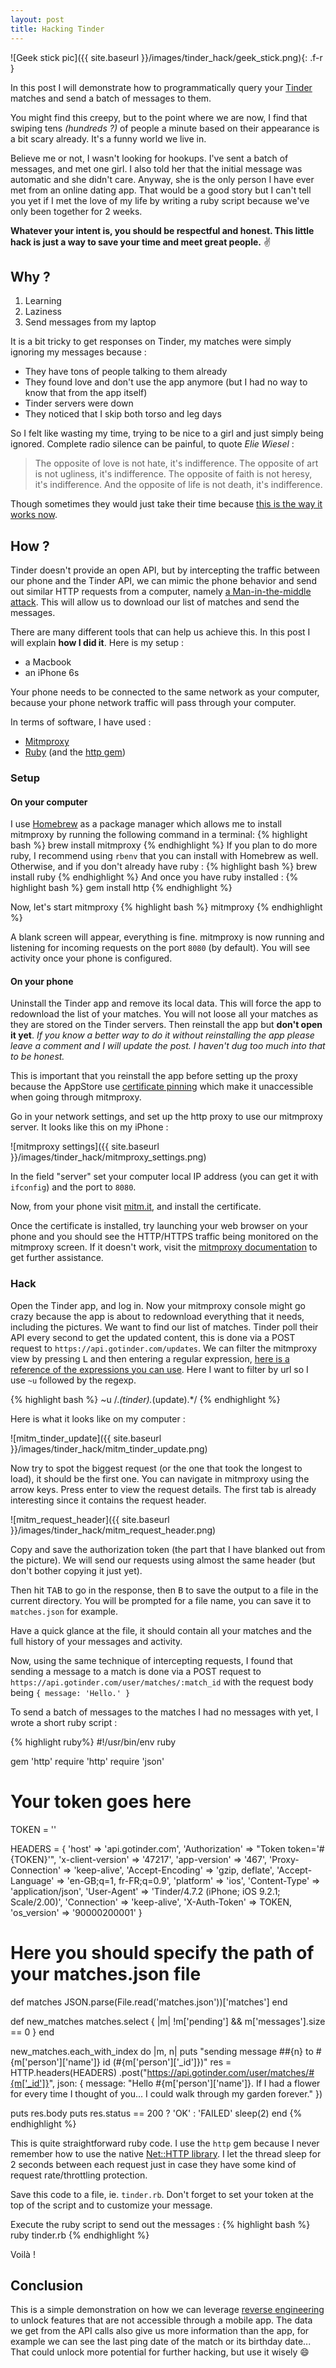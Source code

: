 ```yaml
---
layout: post
title: Hacking Tinder
---
```


![Geek stick pic]({{ site.baseurl }}/images/tinder_hack/geek_stick.png){: .f-r }


In this post I will demonstrate how to programmatically query your [Tinder](https://www.gotinder.com/, "Tinder's website") matches and send a batch of messages to them. 

You might find this creepy, but to the point where we are now, I find that swiping tens *(hundreds ?)* of people a minute based on their appearance is a bit scary already. It's a funny world we live in.

Believe me or not, I wasn't looking for hookups. I've sent a batch of messages, and met one girl. I also told her that the initial message was automatic and she didn't care. Anyway, she is the only person I have ever met from an online dating app. That would be a good story but I can't tell you yet if I met the love of my life by writing a ruby script because we've only been together for 2 weeks.

**Whatever your intent is, you should be respectful and honest. This little hack is just a way to save your time and meet great people.** :v:


## Why ?
1. Learning
2. Laziness
3. Send messages from my laptop

It is a bit tricky to get responses on Tinder, my matches were simply ignoring my messages because :

- They have tons of people talking to them already
- They found love and don't use the app anymore (but I had no way to know that from the app itself)
- Tinder servers were down
- They noticed that I skip both torso and leg days

So I felt like wasting my time, trying to be nice to a girl and just simply being ignored. Complete radio silence can be painful, to quote *Elie Wiesel* :

> The opposite of love is not hate, it's indifference. The opposite of art is not ugliness, it's indifference. The opposite of faith is not heresy, it's indifference. And the opposite of life is not death, it's indifference.

Though sometimes they would just take their time because [this is the way it works now](http://nautil.us/issue/33/attraction/shell-text-me-shell-text-me-not).

## How ?

Tinder doesn't provide an open API, but by intercepting the traffic between our phone and the Tinder API, we can mimic the phone behavior and send out similar HTTP requests from a computer, namely [a Man-in-the-middle attack](https://en.wikipedia.org/wiki/Man-in-the-middle_attack "man-in-the-middle attack"). This will allow us to download our list of matches and send the messages.

There are many different tools that can help us achieve this. In this post I will explain **how I did it**. Here is my setup :

- a Macbook
- an iPhone 6s

Your phone needs to be connected to the same network as your computer, because your phone network traffic will pass through your computer.

In terms of software, I have used :

- [Mitmproxy](http://mitmproxy.org/)
- [Ruby](https://www.ruby-lang.org/en/) (and the [http gem](https://rubygems.org/gems/http))

### Setup

#### On your computer

I use [Homebrew](http://brew.sh/) as a package manager which allows me to install mitmproxy by running the following command in a terminal:
{% highlight bash %}
brew install mitmproxy
{% endhighlight %}
If you plan to do more ruby, I recommend using `rbenv` that you can install with Homebrew as well. Otherwise, and if you don't already have ruby :
{% highlight bash %}
brew install ruby
{% endhighlight %}
And once you have ruby installed :
{% highlight bash %}
gem install http
{% endhighlight %}

Now, let's start mitmproxy
{% highlight bash %}
mitmproxy
{% endhighlight %}

A blank screen will appear, everything is fine. mitmproxy is now running and listening for incoming requests on the port `8080` (by default). You will see activity once your phone is configured.

#### On your phone

Uninstall the Tinder app and remove its local data. This will force the app to redownload the list of your matches. You will not loose all your matches as they are stored on the Tinder servers. Then reinstall the app but **don't open it yet**. *If you know a better way to do it without reinstalling the app please leave a comment and I will update the post. I haven't dug too much into that to be honest.*

This is important that you reinstall the app before setting up the proxy because the AppStore use [certificate pinning](http://media.blackhat.com/bh-us-12/Turbo/Diquet/BH_US_12_Diqut_Osborne_Mobile_Certificate_Pinning_Slides.pdf, "certificate pinning") which make it unaccessible when going through mitmproxy.

Go in your network settings, and set up the http proxy to use our mitmproxy server. It looks like this on my iPhone :

![mitmproxy settings]({{ site.baseurl }}/images/tinder_hack/mitmproxy_settings.png)

In the field "server" set your computer local IP address (you can get it with `ifconfig`) and the port to `8080`.

Now, from your phone visit [mitm.it](http://mitm.it/), and install the certificate.

Once the certificate is installed, try launching your web browser on your phone and you should see the HTTP/HTTPS traffic being monitored on the mitmproxy screen. If it doesn't work, visit the [mitmproxy documentation](http://docs.mitmproxy.org/en/stable/certinstall.html#quick-setup) to get further assistance.


### Hack

Open the Tinder app, and log in. Now your mitmproxy console might go crazy because the app is about to redownload everything that it needs, including the pictures. We want to find our list of matches. Tinder poll their API every second to get the updated content, this is done via a POST request to `https://api.gotinder.com/updates`. We can filter the mitmproxy view by pressing <kbd>L</kbd> and then entering a regular expression, [here is a reference of the expressions you can use](http://docs.mitmproxy.org/en/stable/features/filters.html "filter expression reference"). Here I want to filter by url so I use `~u` followed by the regexp.

{% highlight bash %}
~u /.*(tinder).*(update).*/
{% endhighlight %}

Here is what it looks like on my computer :

![mitm_tinder_update]({{ site.baseurl }}/images/tinder_hack/mitm_tinder_update.png)

Now try to spot the biggest request (or the one that took the longest to load), it should be the first one. You can navigate in mitmproxy using the arrow keys. Press enter to view the request details. The first tab is already interesting since it contains the request header. 

![mitm_request_header]({{ site.baseurl }}/images/tinder_hack/mitm_request_header.png)

Copy and save the authorization token (the part that I have blanked out from the picture). We will send our requests using almost the same header (but don't bother copying it just yet).

Then hit <kbd>TAB</kbd> to go in the response, then <kbd>B</kbd> to save the output to a file in the current directory. You will be prompted for a file name, you can save it to `matches.json` for example.

Have a quick glance at the file, it should contain all your matches and the full history of your messages and activity.

Now, using the same technique of intercepting requests, I found that sending a message to a match is done via a POST request to `https://api.gotinder.com/user/matches/:match_id` with the request body being `{ message: 'Hello.' }`

To send a batch of messages to the matches I had no messages with yet, I wrote a short ruby script :

{% highlight ruby%}
#!/usr/bin/env ruby

gem 'http'
require 'http'
require 'json'

# Your token goes here
TOKEN = ''

HEADERS = { 'host' => 'api.gotinder.com',
            'Authorization' => "Token token='#{TOKEN}'",
            'x-client-version' => '47217',
            'app-version' => '467',
            'Proxy-Connection' => 'keep-alive',
            'Accept-Encoding' => 'gzip, deflate',
            'Accept-Language' => 'en-GB;q=1, fr-FR;q=0.9',
            'platform' => 'ios',
            'Content-Type' => 'application/json',
            'User-Agent' => 'Tinder/4.7.2 (iPhone; iOS 9.2.1; Scale/2.00)',
            'Connection' => 'keep-alive',
            'X-Auth-Token' => TOKEN,
            'os_version' => '90000200001' }

# Here you should specify the path of your matches.json file
def matches
  JSON.parse(File.read('matches.json'))['matches']
end

def new_matches
  matches.select { |m| !m['pending'] && m['messages'].size == 0 }
end

new_matches.each_with_index do |m, n|
  puts "sending message ##{n} to #{m['person']['name']} id (#{m['person']['_id']})"
  res = HTTP.headers(HEADERS)
        .post("https://api.gotinder.com/user/matches/#{m['_id']}",
              json: { message: "Hello #{m['person']['name']}. If I had a flower for every time I thought of you... I could walk through my garden forever." })

  puts res.body
  puts res.status == 200 ? 'OK' : 'FAILED'
  sleep(2)
end
{% endhighlight %}

This is quite straightforward ruby code. I use the `http` gem because I never remember how to use the native [Net::HTTP library](http://ruby-doc.org/stdlib-2.3.0/libdoc/net/http/rdoc/Net/HTTP.html "Ruby Net::HTTP reference"). I let the thread sleep for 2 seconds between each request just in case they have some kind of request rate/throttling protection.

Save this code to a file, ie. `tinder.rb`. Don't forget to set your token at the top of the script and to customize your message.

Execute the ruby script to send out the messages :
{% highlight bash %}
ruby tinder.rb
{% endhighlight %}

Voilà !

## Conclusion

This is a simple demonstration on how we can leverage [reverse engineering](https://en.wikipedia.org/wiki/Reverse_engineering "reverse engineering on Wikipedia") to unlock features that are not accessible through a mobile app. The data we get from the API calls also give us more information than the app, for example we can see the last ping date of the match or its birthday date... That could unlock more potential for further hacking, but use it wisely :smile:
